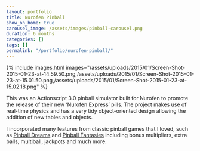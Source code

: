 ```yaml
---
layout: portfolio
title: Nurofen Pinball
show_on_home: true
carousel_image: /assets/images/pinball-carousel.png
duration: 6 months
categories: []
tags: []
permalink: "/portfolio/nurofen-pinball/"
---
```


{% include images.html images="/assets/uploads/2015/01/Screen-Shot-2015-01-23-at-14.59.50.png,/assets/uploads/2015/01/Screen-Shot-2015-01-23-at-15.01.50.png,/assets/uploads/2015/01/Screen-Shot-2015-01-23-at-15.02.18.png" %}

This was an Actionscript 3.0 pinball simulator built for Nurofen to promote
the release of their new ‘Nurofen Express’ pills. The project makes use of
real-time physics and has a very tidy object-oriented design allowing the
addition of new tables and objects.  

I incorporated many features from classic pinball games that I loved, such as
[Pinball Dreams](https://en.wikipedia.org/wiki/Pinball_Dreams) and
[Pinball Fantasies](https://en.wikipedia.org/wiki/Pinball_Fantasies) including
bonus multipliers, extra balls, multiball, jackpots and much more.